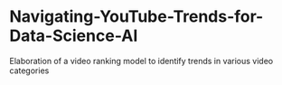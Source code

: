 # Navigating-YouTube-Trends-for-Data-Science-AI
Elaboration of a video ranking model to identify trends in various video categories
